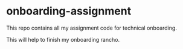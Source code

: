 # onboarding-assignment
This repo contains all my assignment code for technical onboarding.

This will help to finish my onboarding rancho.